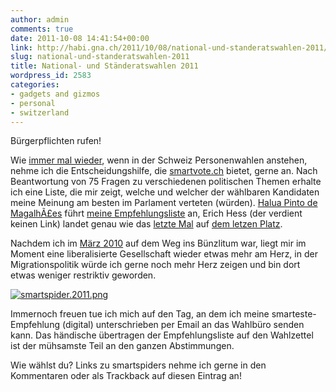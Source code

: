 ```yaml
---
author: admin
comments: true
date: 2011-10-08 14:41:54+00:00
link: http://habi.gna.ch/2011/10/08/national-und-standeratswahlen-2011/
slug: national-und-standeratswahlen-2011
title: National- und Ständeratswahlen 2011
wordpress_id: 2583
categories:
- gadgets and gizmos
- personal
- switzerland
---
```


Bürgerpflichten rufen!




Wie [immer mal wieder](http://habi.gna.ch/?s=smartvote), wenn in der Schweiz Personenwahlen anstehen, nehme ich die Entscheidungshilfe, die [smartvote.ch](http://smartvote.ch/) bietet, gerne an. Nach Beantwortung von 75 Fragen zu verschiedenen politischen Themen erhalte ich eine Liste, die mir zeigt, welche und welcher der wählbaren Kandidaten meine Meinung am besten im Parlament verteten (würden). [Halua Pinto de MagalhÃ£es](http://www.spbern.ch/index.php?id=2203) führt [meine Empfehlungsliste](http://habi.gna.ch/wp-content/uploads/2011/10/recommendation.nationalrat.2011.pdf) an, Erich Hess (der verdient keinen Link) landet genau wie das [letzte Mal](http://status.davidhaberthuer.ch/notice/11258) auf [dem letzen Platz](http://cl.ly/AnMl).




Nachdem ich im [März 2010](http://habi.gna.ch/2010/03/22/regierungsratswahlen/) auf dem Weg ins Bünzlitum war, liegt mir im Moment eine liberalisierte Gesellschaft wieder etwas mehr am Herz, in der Migrationspolitik würde ich gerne noch mehr Herz zeigen und bin dort etwas weniger restriktiv geworden.  

[![smartspider.2011.png](http://habi.gna.ch/wp-content/uploads/2011/10/smartspider.2011-tm.jpg)](http://habi.gna.ch/wp-content/uploads/2011/10/smartspider.2011.png)

  



Immernoch freuen tue ich mich auf den Tag, an dem ich meine smarteste-Empfehlung (digital) unterschrieben per Email an das Wahlbüro senden kann. Das händische übertragen der Empfehlungsliste auf den Wahlzettel ist der mühsamste Teil an den ganzen Abstimmungen.




Wie wählst du? Links zu smartspiders nehme ich gerne in den Kommentaren oder als Trackback auf diesen Eintrag an!
